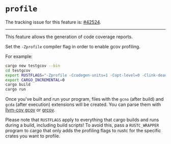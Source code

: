 # `profile`

The tracking issue for this feature is: [#42524](https://github.com/rust-lang/rust/issues/42524).

------------------------

This feature allows the generation of code coverage reports.

Set the `-Zprofile` compiler flag in order to enable gcov profiling.

For example:
```Bash
cargo new testgcov --bin
cd testgcov
export RUSTFLAGS="-Zprofile -Ccodegen-units=1 -Copt-level=0 -Clink-dead-code -Coverflow-checks=off -Zpanic_abort_tests -Cpanic=abort"
export CARGO_INCREMENTAL=0
cargo build
cargo run
```

Once you've built and run your program, files with the `gcno` (after build) and `gcda` (after execution) extensions will be created.
You can parse them with [llvm-cov gcov](https://llvm.org/docs/CommandGuide/llvm-cov.html#llvm-cov-gcov) or [grcov](https://github.com/mozilla/grcov).

Please note that `RUSTFLAGS` apply to everything that cargo builds and runs during a build, including build scripts!
To avoid this, pass a `RUSTC_WRAPPER` program to cargo that only adds the profiling flags to rustc for the specific 
crates you want to profile.

